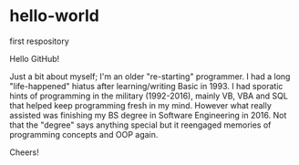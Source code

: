 # hello-world
first respository

Hello GitHub!

Just a bit about myself; I'm an older "re-starting" programmer. I had 
a long "life-happened" hiatus after learning/writing Basic in 1993. I
had sporatic hints of programming in the military (1992-2016), mainly 
VB, VBA and SQL that helped keep programming fresh in my mind. However 
what really assisted was finishing my BS degree in Software Engineering 
in 2016. Not that the "degree" says anything special but it reengaged 
memories of programming concepts and OOP again.

Cheers!
